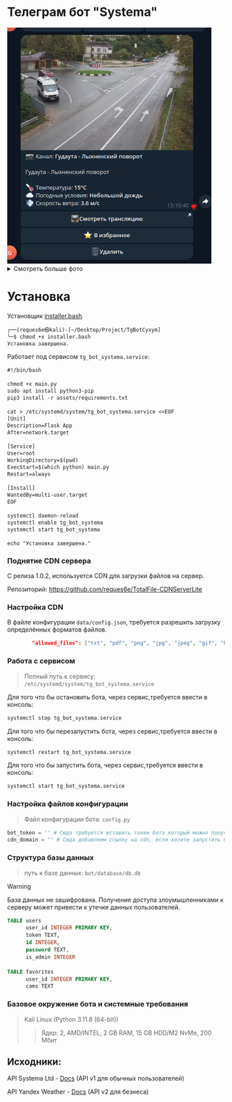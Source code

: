 # Телеграм бот "Systema"

<img src='assets/imgs/camera_1.png.png'>
<details>
  <summary>Смотреть больше фото</summary>
  <img src='assets/imgs/pay-list.png'>
  <img src='assets/imgs/pay_create.png'>
  <img src='assets/imgs/pay_out.png'>
  <img src='assets/imgs/user_profile.png'>
  <img src='assets/imgs/admin_panel.png'>
</details>

# Установка
Установщик [installer.bash](https://github.com/reques6e/TgBotSystemaLtd/blob/main/installer.bash)
```
┌──(reques6e㉿kali)-[~/Desktop/Project/TgBotCyxym]
└─$ chmod +x installer.bash
Установка завершена.
```
Работает под сервисом `tg_bot_systema.service`:
```
#!/bin/bash

chmod +x main.py
sudo apt install python3-pip
pip3 install -r assets/requirements.txt

cat > /etc/systemd/system/tg_bot_systema.service <<EOF
[Unit]
Description=Flask App
After=network.target

[Service]
User=root
WorkingDirectory=$(pwd)
ExecStart=$(which python) main.py
Restart=always

[Install]
WantedBy=multi-user.target
EOF

systemctl daemon-reload
systemctl enable tg_bot_systema
systemctl start tg_bot_systema

echo "Установка завершена."

```

### Поднятие CDN сервера

С релиза 1.0.2, используется CDN для загрузки файлов на сервер.

Репозиторий: https://github.com/reques6e/TotalFile-CDNServerLite

### Настройка CDN

В файле конфигурации `data/config.json`, требуется разрешить загрузку определённых форматов файлов.

```json
        "allowed_files": ["txt", "pdf", "png", "jpg", "jpeg", "gif", "html", "zip", "py", "json"],
```

### Работа с сервисом
> Полный путь к сервису: `/etc/systemd/system/tg_bot_systema.service`

Для того что бы остановить бота, через сервис,требуется ввести в консоль:
```sh
systemctl stop tg_bot_systema.service
```
Для того что бы перезапустить бота, через сервис,требуется ввести в консоль:
```sh
systemctl restart tg_bot_systema.service
```
Для того что бы запустить бота, через сервис,требуется ввести в консоль:
```sh
systemctl start tg_bot_systema.service
```

### Настройка файлов конфигурации
> Файл конфигурации бота: `config.py`
```python
bot_token = '' # Сюда требуется вставить токен бота который можно получить у https://t.me/BotFather, подробная инструкция: https://developers.sber.ru/help/salutebot/telegram-integration
cdn_domain = '' # Сюда добавляем ссылку на cdn, если хотите запустить бота без CDN, то оставьте это поле пустым.
```

### Структура базы данных
> путь к базе данных: `bot/database/db.db`

> [!WARNING]
> База данных не зашифрована. Получение доступа злоумышленниками к серверу может привести к утечке данных пользователей.

```sql
TABLE users
      user_id INTEGER PRIMARY KEY,
      token TEXT,
      id INTEGER,
      password TEXT,
      is_admin INTEGER

TABLE favorites
      user_id INTEGER PRIMARY KEY,
      cams TEXT
```

### Базовое окружение бота и системные требования
> Kali Linux (Python 3.11.8 (64-bit))
>> Ядер: 2, AMD/INTEL, 2 GB RAM, 15 GB HDD/M2 NvMe, 200 Мбит

## Исходники:

API Systema Ltd - [Docs](https://github.com/reques6e/SystemUtilis/blob/main/API.md) (API v1 для обычных пользователей)

API Yandex Weather - [Docs](https://yandex.ru/dev/weather/doc/ru/concepts/forecast-rest#req-example) (API v2 для безнеса)
